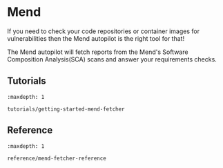 # Mend

If you need to check your code repositories or container images for vulnerabilities then the Mend autopilot is the right tool for that!

The Mend autopilot will fetch reports from the Mend's Software Composition Analysis(SCA) scans and answer your requirements checks.

## Tutorials

```{toctree}
:maxdepth: 1

tutorials/getting-started-mend-fetcher
```

## Reference

```{toctree}
:maxdepth: 1

reference/mend-fetcher-reference
```
